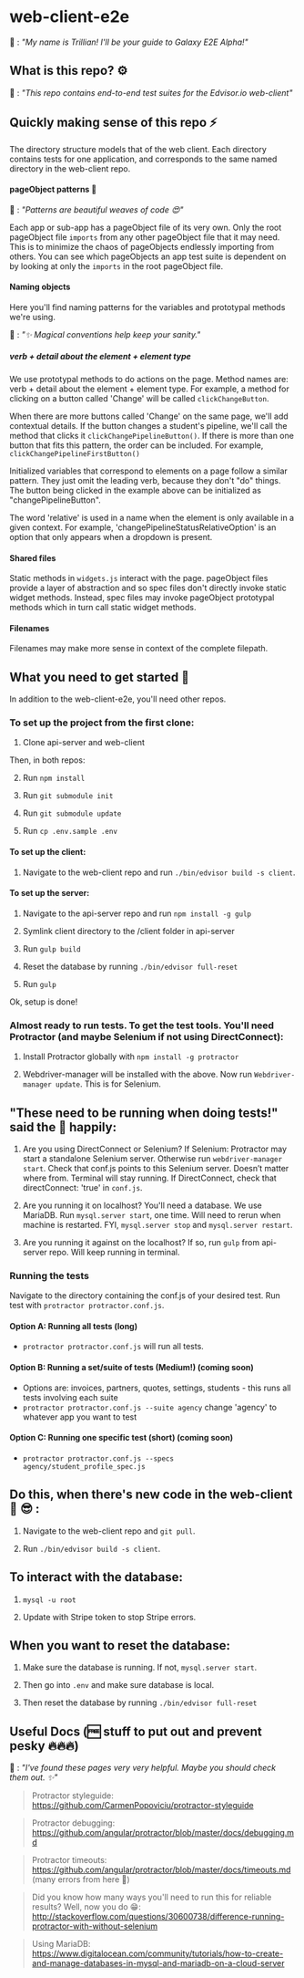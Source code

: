 # web-client-e2e

🤖 : *"My name is Trillian! I'll be your guide to Galaxy E2E Alpha!"*

## What is this repo? ⚙

🤖 : *"This repo contains end-to-end test suites for the Edvisor.io web-client"*

## Quickly making sense of this repo ⚡️

The directory structure models that of the web client. Each directory contains
tests for one application, and corresponds to the same named directory in the
web-client repo.

#### pageObject patterns 👚

🤖 : *"Patterns are beautiful weaves of code 😍"*

Each app or sub-app has a pageObject file of its very own. Only the root
pageObject file `imports` from any other pageObject file that it may need. This
is to minimize the chaos of pageObjects endlessly importing from others. You
can see which pageObjects an app test suite is dependent on by looking at only
the `imports` in the root pageObject file.

#### Naming objects

Here you'll find naming patterns for the variables and prototypal methods we're
using.

🤖 : *"✨ Magical conventions help keep your sanity."*

##### verb + detail about the element + element type

We use prototypal methods to do actions on the page. Method names are:
verb + detail about the element + element type. For example, a method for
clicking on a button called 'Change' will be called `clickChangeButton`.

When there are more buttons called 'Change' on the same page, we'll add
contextual details. If the button changes a student's pipeline, we'll call the
method that clicks it `clickChangePipelineButton()`. If there is more than one
button that  fits this pattern, the order can be included. For example,
`clickChangePipelineFirstButton()`

Initialized variables that correspond to elements on a page follow a similar
pattern. They just omit the leading verb, because they don't "do" things. The
button being clicked in the example above can be initialized as
"changePipelineButton".

The word 'relative' is used in a name when the element is only available in a
given context. For example, 'changePipelineStatusRelativeOption' is an option
that only appears when a dropdown is present.

#### Shared files

Static methods in `widgets.js` interact with the page. pageObject files provide
a layer of abstraction and so spec files don't directly invoke static widget
methods. Instead, spec files may invoke pageObject prototypal methods which
in turn call static widget methods.

#### Filenames

Filenames may make more sense in context of the complete filepath.

## What you need to get started 🐣

In addition to the web-client-e2e, you'll need other repos.

### To set up the project from the first clone:

1. Clone api-server and web-client

Then, in both repos:

2. Run `npm install`

3. Run `git submodule init`

4. Run `git submodule update`

5. Run `cp .env.sample .env`

#### To set up the client:

1. Navigate to the web-client repo and run `./bin/edvisor build -s client`.

#### To set up the server:

1. Navigate to the api-server repo and run `npm install -g gulp`

2. Symlink client directory to the /client folder in api-server

3. Run `gulp build`

4. Reset the database by running `./bin/edvisor full-reset`

5. Run `gulp`

Ok, setup is done!

### Almost ready to run tests. To get the test tools. You'll need Protractor (and maybe Selenium if not using DirectConnect):

1. Install Protractor globally with `npm install -g protractor`

2. Webdriver-manager will be installed with the above. Now run `Webdriver-manager update`. This is for Selenium.

## "These need to be running when doing tests!" said the 🤖 happily:

1. Are you using DirectConnect or Selenium? If Selenium: Protractor may start a standalone Selenium server. Otherwise run `webdriver-manager start`. Check that conf.js points to this Selenium server. Doesn’t matter where from. Terminal will stay running. If DirectConnect, check that directConnect: 'true' in `conf.js`.

2. Are you running it on localhost? You'll need a database. We use MariaDB. Run `mysql.server start`, one time. Will need to rerun when machine is restarted. FYI, `mysql.server stop` and `mysql.server restart`.

3. Are you running it against on the localhost? If so, run `gulp` from api-server repo. Will keep running in terminal.

### Running the tests

Navigate to the directory containing the conf.js of your desired test. Run test with `protractor protractor.conf.js`.

#### Option A: Running all tests (long)
- `protractor protractor.conf.js` will run all tests.

#### Option B: Running a set/suite of tests (Medium!) (coming soon)
- Options are: invoices, partners, quotes, settings, students - this runs all tests involving each suite
- `protractor protractor.conf.js --suite agency` change 'agency' to whatever app you want to test

#### Option C: Running one specific test (short) (coming soon)
- `protractor protractor.conf.js --specs agency/student_profile_spec.js`

## Do this, when there's new code in the web-client 🌱 😎 :

1. Navigate to the web-client repo and `git pull`.

2. Run `./bin/edvisor build -s client`.

## To interact with the database:

1. `mysql -u root`

2. Update with Stripe token to stop Stripe errors.

## When you want to reset the database:

1. Make sure the database is running. If not, `mysql.server start`.

2. Then go into `.env` and make sure database is local.

3. Then reset the database by running `./bin/edvisor full-reset`

## Useful Docs (🆓 stuff to put out and prevent pesky 🔥🔥🔥)

🤖 : *"I've found these pages very very helpful. Maybe you should check them
out. ✨"*

> Protractor styleguide: https://github.com/CarmenPopoviciu/protractor-styleguide

> Protractor debugging: https://github.com/angular/protractor/blob/master/docs/debugging.md

> Protractor timeouts: https://github.com/angular/protractor/blob/master/docs/timeouts.md (many errors from here 💩)

> Did you know how many ways you'll need to run this for reliable results? Well, now you do 😁: http://stackoverflow.com/questions/30600738/difference-running-protractor-with-without-selenium

> Using MariaDB: https://www.digitalocean.com/community/tutorials/how-to-create-and-manage-databases-in-mysql-and-mariadb-on-a-cloud-server
